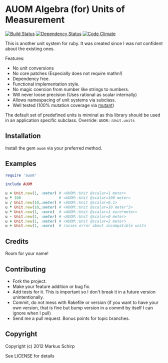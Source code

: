 AUOM Algebra (for) Units of Measurement
=======================================

[![Build Status](https://secure.travis-ci.org/mbj/auom.png?branch=master)](http://travis-ci.org/mbj/auom)
[![Dependency Status](https://gemnasium.com/mbj/auom.png)](https://gemnasium.com/mbj/auom)
[![Code Climate](https://codeclimate.com/github/mbj/auom.png)](https://codeclimate.com/github/mbj/auom)

This is another unit system for ruby.
It was created since I was not confident about the existing ones.

Features:

* No unit conversions 
* No core patches (Especially does not require mathn!)
* Dependency free.
* Functional implementation style.
* No magic coercion from number like strings to numbers.
* Will never loose precision (Uses rational as scalar internally)
* Allows namespacing of unit systems via subclass.
* Well tested (100% mutation coverage via [mutant](https://github.com/mbj/mutant))

The default set of predefined units is miminal as this library should be used in an application 
specific subclass. Override: ```AUOR::Unit.units```

Installation
------------

Install the gem `auom` via your preferred method.

Examples
--------

``` ruby
require 'auom'

include AUOM

u = Unit.new(1, :meter) # <AUOM::Unit @scalar=1 meter>
u * 100                 # <AUOM::Unit @scalar=100 meter>
u / Unit.new(10,:meter) # <AUOM::Unit @scalar=0.1>
u * Unit.new(10,:meter) # <AUOM::Unit @scalar=10 meter^2>
u * Unit.new(1, :euro)  # <AUOM::Unit @scalar=1 euro*meter>
u - Unit.new(1, :meter) # <AUOM::Unit @scalar=0 meter>
u + Unit.new(1, :meter) # <AUOM::Unit @scalar=2 meter>
u + Unit.new(1, :euro)  # raises error about incompatible units
```

Credits
-------

Room for your name!

Contributing
-------------

* Fork the project.
* Make your feature addition or bug fix.
* Add tests for it. This is important so I don't break it in a
  future version unintentionally.
* Commit, do not mess with Rakefile or version
  (if you want to have your own version, that is fine but bump version in a commit by itself I can ignore when I pull)
* Send me a pull request. Bonus points for topic branches.

Copyright
---------

Copyright (c) 2012 Markus Schirp

See LICENSE for details
